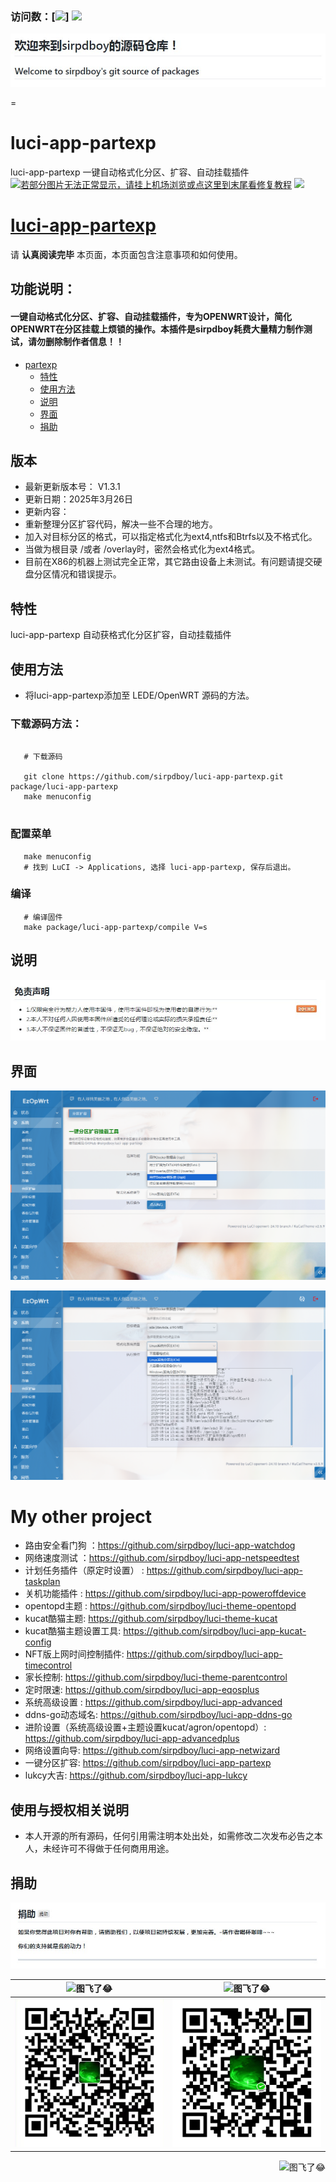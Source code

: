 ### 访问数：[![](https://visitor-badge.glitch.me/badge?page_id=sirpdboy-visitor-badge)] [![](https://img.shields.io/badge/TG群-点击加入-FFFFFF.svg)](https://t.me/joinchat/AAAAAEpRF88NfOK5vBXGBQ)

![screenshots](https://raw.githubusercontent.com/sirpdboy/openwrt/master/doc/说明1.jpg)

=
# luci-app-partexp

luci-app-partexp 一键自动格式化分区、扩容、自动挂载插件
[![若部分图片无法正常显示，请挂上机场浏览或点这里到末尾看修复教程](https://visitor-badge.glitch.me/badge?page_id=sirpdboy-visitor-badge)](#解决-github-网页上图片显示失败的问题) [![](https://img.shields.io/badge/TG群-点击加入-FFFFFF.svg)](https://t.me/joinchat/AAAAAEpRF88NfOK5vBXGBQ)

[luci-app-partexp](https://github.com/sirpdboy/luci-app-partexp)
======================


请 **认真阅读完毕** 本页面，本页面包含注意事项和如何使用。

## 功能说明：


#### 一键自动格式化分区、扩容、自动挂载插件，专为OPENWRT设计，简化OPENWRT在分区挂载上烦锁的操作。本插件是sirpdboy耗费大量精力制作测试，请勿删除制作者信息！！

<!-- TOC -->

- [partexp](#luci-app-partexp)
  - [特性](#特性)
  - [使用方法](#使用方法)
  - [说明](#说明)
  - [界面](#界面)
  - [捐助](#捐助)

<!-- /TOC -->

## 版本

- 最新更新版本号： V1.3.1
- 更新日期：2025年3月26日
- 更新内容：
- 重新整理分区扩容代码，解决一些不合理的地方。
- 加入对目标分区的格式，可以指定格式化为ext4,ntfs和Btrfs以及不格式化。
- 当做为根目录 /或者 /overlay时，密然会格式化为ext4格式。
- 目前在X86的机器上测试完全正常，其它路由设备上未测试。有问题请提交硬盘分区情况和错误提示。

 
## 特性
 luci-app-partexp 自动获格式化分区扩容，自动挂载插件

## 使用方法

- 将luci-app-partexp添加至 LEDE/OpenWRT 源码的方法。

### 下载源码方法：

 ```Brach
 
    # 下载源码
	
    git clone https://github.com/sirpdboy/luci-app-partexp.git package/luci-app-partexp
    make menuconfig
	
 ``` 
### 配置菜单

 ```Brach
    make menuconfig
	# 找到 LuCI -> Applications, 选择 luci-app-partexp, 保存后退出。
 ``` 
 
### 编译

 ```Brach 
    # 编译固件
    make package/luci-app-partexp/compile V=s
 ```

## 说明

![screenshots](https://raw.githubusercontent.com/sirpdboy/openwrt/master/doc/说明2.jpg)


## 界面

![screenshots](./doc/partexp1.png)

![screenshots](./doc/partexp2.png)

# My other project

- 路由安全看门狗 ：https://github.com/sirpdboy/luci-app-watchdog
- 网络速度测试 ：https://github.com/sirpdboy/luci-app-netspeedtest
- 计划任务插件（原定时设置） : https://github.com/sirpdboy/luci-app-taskplan
- 关机功能插件 : https://github.com/sirpdboy/luci-app-poweroffdevice
- opentopd主题 : https://github.com/sirpdboy/luci-theme-opentopd
- kucat酷猫主题: https://github.com/sirpdboy/luci-theme-kucat
- kucat酷猫主题设置工具: https://github.com/sirpdboy/luci-app-kucat-config
- NFT版上网时间控制插件: https://github.com/sirpdboy/luci-app-timecontrol
- 家长控制: https://github.com/sirpdboy/luci-theme-parentcontrol
- 定时限速: https://github.com/sirpdboy/luci-app-eqosplus
- 系统高级设置 : https://github.com/sirpdboy/luci-app-advanced
- ddns-go动态域名: https://github.com/sirpdboy/luci-app-ddns-go
- 进阶设置（系统高级设置+主题设置kucat/agron/opentopd）: https://github.com/sirpdboy/luci-app-advancedplus
- 网络设置向导: https://github.com/sirpdboy/luci-app-netwizard
- 一键分区扩容: https://github.com/sirpdboy/luci-app-partexp
- lukcy大吉: https://github.com/sirpdboy/luci-app-lukcy


## 使用与授权相关说明
 
- 本人开源的所有源码，任何引用需注明本处出处，如需修改二次发布必告之本人，未经许可不得做于任何商用用途。


## 捐助

![screenshots](https://raw.githubusercontent.com/sirpdboy/openwrt/master/doc/说明3.jpg)

|     <img src="https://img.shields.io/badge/-支付宝-F5F5F5.svg" href="#赞助支持本项目-" height="25" alt="图飞了😂"/>  |  <img src="https://img.shields.io/badge/-微信-F5F5F5.svg" height="25" alt="图飞了😂" href="#赞助支持本项目-"/>  | 
| :-----------------: | :-------------: |
|![xm1](https://raw.githubusercontent.com/sirpdboy/openwrt/master/doc/支付宝.png) | ![xm1](https://raw.githubusercontent.com/sirpdboy/openwrt/master/doc/微信.png) |

<a href="#readme">
    <img src="https://img.shields.io/badge/-返回顶部-orange.svg" alt="图飞了😂" title="返回顶部" align="right"/>
</a>
